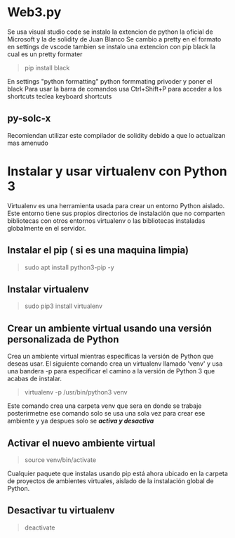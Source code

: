 # Web3.py 

Se usa visual studio code se instalo la extencion de python la oficial de Microsoft y la de solidity de Juan Blanco
Se cambio a pretty en el formato en settings de vscode tambien se instalo una extencion con pip black la cual es un pretty formater

>pip install black

En settings "python formatting" python formmating privoder y poner el black
Para usar la barra de comandos usa Ctrl+Shift+P para acceder a los shortcuts teclea keyboard shortcuts

## py-solc-x

Recomiendan utilizar este compilador de solidity debido a que lo actualizan mas amenudo

# Instalar y usar virtualenv con Python 3

Virtualenv es una herramienta usada para crear un entorno Python aislado. Este entorno tiene sus propios directorios de instalación que no comparten bibliotecas con otros entornos virtualenv o las bibliotecas instaladas globalmente en el servidor.

## Instalar el pip ( si es una maquina limpia)

>sudo apt install python3-pip -y

## Instalar virtualenv

>sudo pip3 install virtualenv

## Crear un ambiente virtual usando una versión personalizada de Python

Crea un ambiente virtual mientras específicas la versión de Python que deseas usar. El siguiente comando crea un virtualenv llamado 'venv' y usa una bandera -p para especificar el camino a la versión de Python 3 que acabas de instalar.

>virtualenv -p /usr/bin/python3 venv

Este comando crea una carpeta venv que sera en donde se trabaje posterirmetne ese comando solo se usa una sola vez para crear ese ambiente y ya despues solo se 
***activa y desactiva***

## Activar el nuevo ambiente virtual

>source venv/bin/activate

Cualquier paquete que instalas usando pip está ahora ubicado en la carpeta de proyectos de ambientes virtuales, aislado de la instalación global de Python.


## Desactivar tu virtualenv

>deactivate























